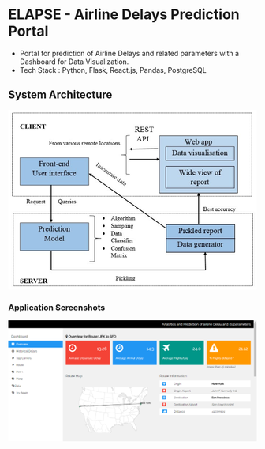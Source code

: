 # ELAPSE - Airline Delays Prediction Portal

- Portal for prediction of Airline Delays and related parameters with a Dashboard for Data Visualization.
- Tech Stack : Python, Flask, React.js, Pandas, PostgreSQL

## System Architecture

![alt architecture](images/elapse_architecture.jpg?raw=true)

### Application Screenshots

![alt dashboard](images/elapse_dashboard.png)



